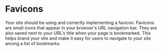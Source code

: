 # Favicons
Your site should be using and correctly implementing a favicon. Favicons are small icons that appear in your browser's URL navigation bar. They are also saved next to your URL's title when your page is bookmarked. This helps brand your site and make it easy for users to navigate to your site among a list of bookmarks.
